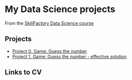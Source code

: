 # My Data Science projects

From the [SkillFactory Data Science course](https://skillfactory.ru/data-scientist-pro)

## Projects

* [Project 0. Game: Guess the number](https://github.com/kholeu/sf_dspr75/tree/main/project_0)
* [Project 1. Game: Guess the number - effective solution](https://github.com/kholeu/sf_dspr75/tree/main/project_1)

## Links to CV